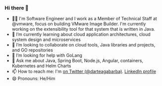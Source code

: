 ### Hi there 👋

- 🧑‍💻  I'm Software Engineer and I work as a Member of Technical Staff at @vmware, focus on building VMware Image Builder. I'm currently working on the extensibility tool for that system that is written in Java.
- 🌱 I’m currently learning about cloud application architectures, cloud system design and microservices
- 👯 I’m looking to collaborate on cloud tools, Java libraries and projects, and GO repositories
- 🤔 I’m looking for help with GoLang
- 💬 Ask me about Java, Spring Boot, Node.js, Angular, containers, Kubernetes and Helm Charts
- 📫 How to reach me: I'm [on Twitter (@darteagabarba)](http://twitter.com/darteagabarba). [LinkedIn profile](https://www.linkedin.com/in/daniel-arteaga-barba-0024628b/)
- 😄 Pronouns: He/Him

